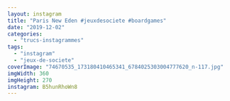 ```yaml
---
layout: instagram
title: "Paris New Eden #jeuxdesociete #boardgames"
date: "2019-12-02"
categories: 
  - "trucs-instagrammes"
tags: 
  - "instagram"
  - "jeux-de-societe"
coverImage: "74670535_173180410465341_6784025303004777620_n-117.jpg"
imgWidth: 360
imgHeight: 270
instagram: B5hunRhoWn8
---
```

